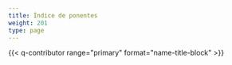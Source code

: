 ```yaml
---
title: Índice de ponentes
weight: 201
type: page
---
```


{{< q-contributor range="primary" format="name-title-block" >}}
